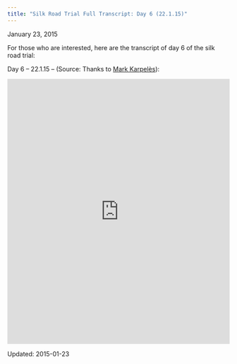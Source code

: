```yaml
---
title: "Silk Road Trial Full Transcript: Day 6 (22.1.15)"
---
```


<span>January 23, 2015</span>

<p>For those who are interested, here are the transcript of day 6 of the silk road trial:</p>

<p>Day 6 &#8211; 22.1.15 &#8211; (Source: Thanks to <a href="http://www.reddit.com/r/Bitcoin/comments/2tc9vi/ive_been_at_the_ross_ulbricht_trial_every_day_ama/cnxtwea" target="_blank">Mark Karpelès</a>):</p>

<p><iframe width="100%" height="600" class="scribd_iframe_embed" src="https://www.scribd.com/embeds/253475008/content?start_page=1&amp;view_mode=scroll&amp;show_recommendations=true" data-auto-height="false" data-aspect-ratio="undefined" scrolling="no" id="doc_31404" frameborder="0"></iframe></p>

Updated: 2015-01-23

